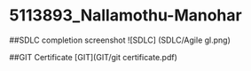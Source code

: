 # 5113893_Nallamothu-Manohar

##SDLC completion screenshot
![SDLC]
(SDLC/Agile gl.png) 

##GIT Certificate
[GIT](GIT/git certificate.pdf)